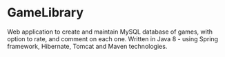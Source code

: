 # GameLibrary
Web application to create and maintain MySQL database of games, with option to rate, and comment on each one.
Written in Java 8 - using Spring framework, Hibernate, Tomcat and Maven technologies.
